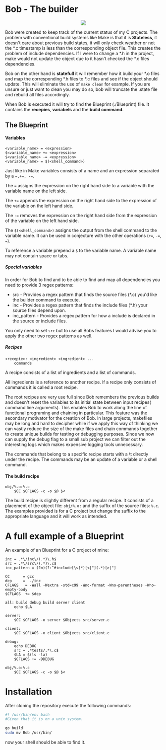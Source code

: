 # Bob - The builder
<p align="center">
  <img src="Bob.jpg">
</p>

Bob were created to keep track of the current status of my C projects. 
The problem with conventional build systems like Make is that it is
**Stateless**, it doesn't care about previous build states, it will only check
weather or not the \*.c timestamp is less than the corresponding object file.
This creates the problem of include dependencies. If I were to change a \*.h in
the project, make would not update the object due to it hasn't checked the \*.c
files dependencies.

Bob on the other hand is **statefull** it will remember how it build your \*.o
files and map the corresponding \*.h files to \*.c files and see if the object
should update. This will eliminate the use of `make clean` for example. If you
are unsure or just want to clean you may do so, bob will truncate the .state
file and rebuild all files accordingly.

When Bob is executed it will try to find the Blueprint (./Blueprint) file. It
contains the **recepies**, **variabels** and the **build command**. 
## The Blueprint
#### Variables 
```make
<variable_name> = <expression>
$<variable_name> += <expression>
$<variable_name> -= <expression>
<variable_name> = $(<shell_command>)
```
Just like in Make variables consists of a name and an expression separated by a
``=,+=, -=``. 

The ``=`` assigns the expression on the right hand side to a variable with the
variable name on the left side.


The ``+=`` appends the expression on the right hand side to the expression of the
variable on the left hand side.


The ``-=`` removes the expression on the right hand side from the expression of the
variable on the left hand side.

The ``$(<shell_command>)`` assigns the output from the shell command to the
variable name. It can be used in conjecture with the other operations (``+=``,
``-=``, ``=``).

To reference a variable prepend a ``$`` to the variable name. A variable name
may not contain space or tabs.

##### Special variables
In order for Bob to find and to be able to find and map all dependencies you need
to provide 3 regex patterns:

* src - Provides a regex pattern that finds the source files (\*.c) you'd like the
  builder command to execute.
* inc - Provides a regex pattern that finds the include files (\*.h) your source
  files depend upon.
* inc\_pattern - Provides a regex pattern for how a include is declared in the
  source or include files.

You only need to set ``src`` but to use all Bobs features I would advise you to
apply the other two regex patterns as well. 
##### Recipes
```make
<recepie>: <ingredient> <ingredient> ...
	commands
```
A recipe consists of a list of ingredients and a list of commands. 

All ingredients is a reference to another recipe. If a recipe only consists of
commands it is called a root recipe. 


The root recipes are very use full since Bob remembers the previous builds and
doesn't reset the variables to its initial state between input recipes( command
line arguments). This enables Bob to work along the line of functional
programing and chaining in particular. This feature was the secondary motivator
for the creation of Bob. In large projects, makefiles may be long and
hard to decipher while if we apply this way of thinking we can vastly reduce the
size of the make files and chain commands together to create unique builds for
testing or debugging purposes. Since we now can supply the debug flag to a small
sub project we can filter out the interesting logs which makes expensive logging
tools unnecessary. 


The commands that belong to a specific recipe starts with a \t directly under
the recipe. The commands may be an update of a variable or a shell command.
#### The build recipe
```make
obj/%.o:%.c
	$CC $CFLAGS -c -o $@ $< 
```
The build recipe is slightly different from a regular recipe. It consists of a
placement of the object file: ``obj/%.o:`` and the suffix of the source files:
``%.c``. The examples provided is for a C project but change the suffix to the
appropriate language and it will work as intended. 

# A full example of a Blueprint
An example of an Blueprint for a C project of mine:
```
inc = .*\/inc\/(.*)\.h$
src = .*\/src\/(.*)\.c$
inc_pattern = (?m)(?:^#include[\s]*)[<|"](.*)[>|"]

CC      = gcc
dep     =  ./inc
CFLAGS   = -Wall -Wextra -std=c99 -Wno-format -Wno-parentheses -Wno-empty-body
$CFLAGS  += $dep

all: build debug build server client
	echo $LA

server:
	$CC $CFLAGS -o server $Objects src/server.c

client:
	$CC $CFLAGS -o client $Objects src/client.c

debug:
	echo DEBUG
	src = .*tests/.*\.c$
	$LA = $(ls -la)
	$CFLAGS += -DDEBUG

obj/%.o:%.c
	$CC $CFLAGS -c -o $@ $< 
```


# Installation
After cloning the repository execute the following commands:
```bash
#! /usr/bin/env bash
#Given that it is on a unix system. 

go build
sudo mv Bob /usr/bin/
```
now your shell should be able to find it.
